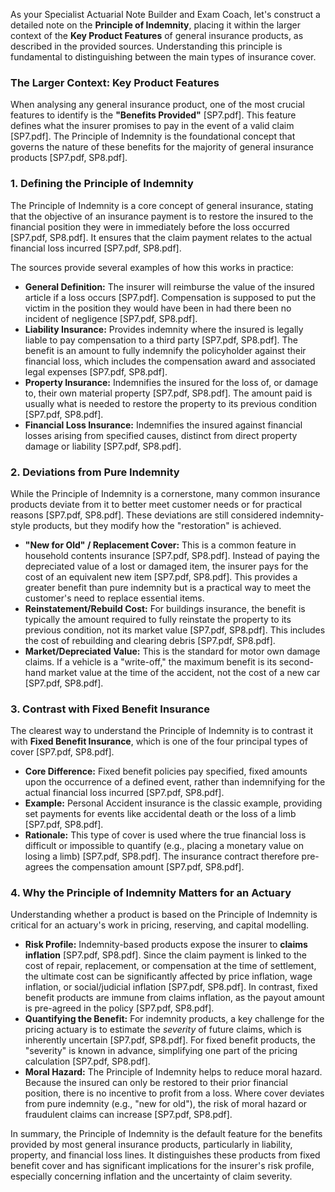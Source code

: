 As your Specialist Actuarial Note Builder and Exam Coach, let's construct a detailed note on the **Principle of Indemnity**, placing it within the larger context of the **Key Product Features** of general insurance products, as described in the provided sources. Understanding this principle is fundamental to distinguishing between the main types of insurance cover.

### **The Larger Context: Key Product Features**

When analysing any general insurance product, one of the most crucial features to identify is the **"Benefits Provided"** \[SP7.pdf\]. This feature defines what the insurer promises to pay in the event of a valid claim \[SP7.pdf\]. The Principle of Indemnity is the foundational concept that governs the nature of these benefits for the majority of general insurance products \[SP7.pdf, SP8.pdf\].

### **1\. Defining the Principle of Indemnity**

The Principle of Indemnity is a core concept of general insurance, stating that the objective of an insurance payment is to restore the insured to the financial position they were in immediately before the loss occurred \[SP7.pdf, SP8.pdf\]. It ensures that the claim payment relates to the actual financial loss incurred \[SP7.pdf, SP8.pdf\].

The sources provide several examples of how this works in practice:

* **General Definition:** The insurer will reimburse the value of the insured article if a loss occurs \[SP7.pdf\]. Compensation is supposed to put the victim in the position they would have been in had there been no incident of negligence \[SP7.pdf, SP8.pdf\].  
* **Liability Insurance:** Provides indemnity where the insured is legally liable to pay compensation to a third party \[SP7.pdf, SP8.pdf\]. The benefit is an amount to fully indemnify the policyholder against their financial loss, which includes the compensation award and associated legal expenses \[SP7.pdf, SP8.pdf\].  
* **Property Insurance:** Indemnifies the insured for the loss of, or damage to, their own material property \[SP7.pdf, SP8.pdf\]. The amount paid is usually what is needed to restore the property to its previous condition \[SP7.pdf, SP8.pdf\].  
* **Financial Loss Insurance:** Indemnifies the insured against financial losses arising from specified causes, distinct from direct property damage or liability \[SP7.pdf, SP8.pdf\].

### **2\. Deviations from Pure Indemnity**

While the Principle of Indemnity is a cornerstone, many common insurance products deviate from it to better meet customer needs or for practical reasons \[SP7.pdf, SP8.pdf\]. These deviations are still considered indemnity-style products, but they modify how the "restoration" is achieved.

* **"New for Old" / Replacement Cover:** This is a common feature in household contents insurance \[SP7.pdf, SP8.pdf\]. Instead of paying the depreciated value of a lost or damaged item, the insurer pays for the cost of an equivalent new item \[SP7.pdf, SP8.pdf\]. This provides a greater benefit than pure indemnity but is a practical way to meet the customer's need to replace essential items.  
* **Reinstatement/Rebuild Cost:** For buildings insurance, the benefit is typically the amount required to fully reinstate the property to its previous condition, not its market value \[SP7.pdf, SP8.pdf\]. This includes the cost of rebuilding and clearing debris \[SP7.pdf, SP8.pdf\].  
* **Market/Depreciated Value:** This is the standard for motor own damage claims. If a vehicle is a "write-off," the maximum benefit is its second-hand market value at the time of the accident, not the cost of a new car \[SP7.pdf, SP8.pdf\].

### **3\. Contrast with Fixed Benefit Insurance**

The clearest way to understand the Principle of Indemnity is to contrast it with **Fixed Benefit Insurance**, which is one of the four principal types of cover \[SP7.pdf, SP8.pdf\].

* **Core Difference:** Fixed benefit policies pay specified, fixed amounts upon the occurrence of a defined event, rather than indemnifying for the actual financial loss incurred \[SP7.pdf, SP8.pdf\].  
* **Example:** Personal Accident insurance is the classic example, providing set payments for events like accidental death or the loss of a limb \[SP7.pdf, SP8.pdf\].  
* **Rationale:** This type of cover is used where the true financial loss is difficult or impossible to quantify (e.g., placing a monetary value on losing a limb) \[SP7.pdf, SP8.pdf\]. The insurance contract therefore pre-agrees the compensation amount \[SP7.pdf, SP8.pdf\].

### **4\. Why the Principle of Indemnity Matters for an Actuary**

Understanding whether a product is based on the Principle of Indemnity is critical for an actuary's work in pricing, reserving, and capital modelling.

* **Risk Profile:** Indemnity-based products expose the insurer to **claims inflation** \[SP7.pdf, SP8.pdf\]. Since the claim payment is linked to the cost of repair, replacement, or compensation at the time of settlement, the ultimate cost can be significantly affected by price inflation, wage inflation, or social/judicial inflation \[SP7.pdf, SP8.pdf\]. In contrast, fixed benefit products are immune from claims inflation, as the payout amount is pre-agreed in the policy \[SP7.pdf, SP8.pdf\].  
* **Quantifying the Benefit:** For indemnity products, a key challenge for the pricing actuary is to estimate the *severity* of future claims, which is inherently uncertain \[SP7.pdf, SP8.pdf\]. For fixed benefit products, the "severity" is known in advance, simplifying one part of the pricing calculation \[SP7.pdf, SP8.pdf\].  
* **Moral Hazard:** The Principle of Indemnity helps to reduce moral hazard. Because the insured can only be restored to their prior financial position, there is no incentive to profit from a loss. Where cover deviates from pure indemnity (e.g., "new for old"), the risk of moral hazard or fraudulent claims can increase \[SP7.pdf, SP8.pdf\].

In summary, the Principle of Indemnity is the default feature for the benefits provided by most general insurance products, particularly in liability, property, and financial loss lines. It distinguishes these products from fixed benefit cover and has significant implications for the insurer's risk profile, especially concerning inflation and the uncertainty of claim severity.

